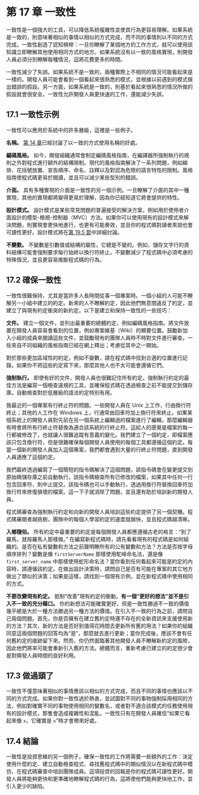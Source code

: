 # 第 17 章 一致性

一致性是一個強大的工具，可以降低系統複雜性並使其行為更容易理解。如果系統是一致的，則意味著相似的事情以相似的方式完成，而不同的事情則以不同的方式完成。一致性創造了認知槓桿：一旦你瞭解了某個地方的工作方式，就可以使用該知識立即瞭解其他使用相同方式的地方。如果系統沒有以一致的風格實現，則開發人員必須分別瞭解每種情況，這將花費更多的時間。

一致性減少了失誤。如果系統不是一致的，兩種實際上不相同的情況可能看起來是一樣的。開發人員可能會看到一個看起來很熟悉的模式，並根據以前遇到的模式做出錯誤的假設。另一方面，如果系統是一致的，則基於看起來很熟悉的情況所做的假設就會很安全。一致性允許開發人員更快速的工作，還能減少失誤。

## 17.1 一致性示例

一致性可以應用於系統中的許多層級，這裡是一些例子。

**名稱。** [第 14 章](ch14.md)已經討論了以一致的方式使用名稱的好處。

**編碼風格。** 如今，開發組織通常會制定編碼風格指南，在編譯器所強制執行的規則之外對程式進行額外的結構限制。現代的風格指南解決了一系列問題，例如縮排、花括號放置、宣告順序、命名、註釋以及對認為危險的語言特性的限制。風格指南使程式碼更易於閱讀，並且可以減少某些型別的錯誤。

**介面。** 具有多種實現的介面是一致性的另一個示例。一旦瞭解了介面的其中一種實現，其他的實現都將變得更易於理解，因為你已經知道它將會提供的特性。

**設計模式。** 設計模式是某些常見問題的普遍接受的解決方案，例如用於使用者介面設計的模型-檢視-控制器（MVC）方法。如果你可以使用現有的設計模式來解決問題，則實現會更快地進行，也更有可能奏效，並且你的程式碼對讀者來說也會可讀性更好。設計模式將在[第 19.5 節](ch19.md)中詳細討論。

**不變數。** 不變數是引數值或結構的屬性，它總是不變的。例如，儲存文字行的資料結構可能會強制要求每行始終以換行符終止。不變數減少了程式碼中必須考慮的特殊情況，並且更容易推斷程式碼的行為。

## 17.2 確保一致性

一致性很難保持，尤其是當許多人長時間從事一個專案時。一個小組的人可能不瞭解另一小組中建立的約定。新來的人不瞭解約定，因此他們無意間違反了約定，並建立了與現有約定衝突的新約定。以下是建立和保持一致性的一些技巧：

**文件。** 建立一個文件，並列出最重要的總體約定，例如編碼風格指南。將文件放置在開發人員容易會看到的位置，例如專案維基（Wiki）的顯要位置。鼓勵新加入小組的成員來閱讀這些文件，並鼓勵現有的團隊人員時不時對文件進行審查。一些來自不同組織的風格指南已經在網上釋出；考慮從其中之一開始。

對於那些更加區域性的約定，例如不變數，請在程式碼中找到合適的位置進行記錄。如果你不把這些約定寫下來，那麼其他人也不太可能會遵循它們。

**強制執行。** 即使有好的文件，開發人員也很難記住所有約定。強制執行約定的最佳方法是編寫一個檢查違規的工具，並確保程式碼在透過檢查之前不能提交到儲存庫。自動檢查對於低層級的語法約定特別有用。

我最近的一個專案有行終止符的問題。一些開發人員在 Unix 上工作，行由換行符終止；其他的人工作在 Windows 上，行通常由回車符加上換行符來終止。如果某個系統上的開發人員對先前在另一個系統上編輯過的檔案進行了編輯，那麼編輯器有時會將所有行終止符替換為適合該系統的行終止符。這給人的感覺是檔案的每一行都被修改了，也就讓人很難追蹤有意義的變化。我們建立了一個約定，即檔案應該只包含換行符，但是很難確保每個開發人員使用的每個工具都遵循這個約定。每當一個新的開發人員加入這個專案，我們都會遇到大量的行終止符問題，直到開發人員適應了這個約定。

我們最終透過編寫了一個簡短的指令碼解決了這個問題，該指令碼會在變更提交到原始碼儲存庫之前自動執行。該指令碼檢查所有已修改的檔案，如果其中任何一行包含回車符，則中止提交。該指令碼也可以手動執行，透過用換行符替換回車符加換行符來修復損壞的檔案。這一下子就消除了問題，並且還有助於培訓新的開發人員。

程式碼審查為強制執行約定和向新的開發人員培訓這些約定提供了另一個契機。程式碼審閱者越挑剔，團隊中的每個人學習約定的速度就越快，並且程式碼越清晰。

**入鄉隨俗。** 所有約定中最重要的約定是每個開發人員都應遵循古老的格言：“到了羅馬，就按羅馬人那樣做。” 在編寫新程式碼時，請先看看現有的程式碼是如何組織的。是否在私有變數和方法之前聲明瞭所有的公有變數和方法？方法是否按字母順序排列？變數是像 `firstServerName` 那樣使用駝峰命名法，還是像 `first_server_name` 中那樣使用蛇形命名法？當你看到任何看起來可能是約定的內容時，請遵循該約定。在做出設計決策時，請問自己是否有可能在專案的其它地方做出了類似的決策；如果是這樣，請找到一個現有示例，並在新程式碼中使用相同的方式。

**不要改變現有約定。** 抵制“改善”現有約定的衝動。**有一個“更好的想法”並不是引入不一致的充分藉口。** 你的新想法可能確實更好，但是一致性勝過不一致的價值幾乎總是大於一種方法勝過另一種方法的價值。在引入不一致的行為之前，請問自己兩個問題。首先，你是否擁有在建立舊約定時還不存在的全新資訊來支援使用新的方法？其次，新的方法是否好到值得花時間去更新所有舊的用法？如果你的組織同意這兩個問題的回答均為“是”，那麼就去進行更新；當你完成後，應該不會有任何舊約定的痕跡留下來。然而，你仍然面臨著其他開發人員不瞭解新約定的風險，因此他們將來可能會重新引入舊的方法。總體而言，重新考慮已建立的約定很少會是對開發人員時間的良好利用。

## 17.3 做過頭了

一致性不僅意味著相似的事情應該以相似的方式完成，而且不同的事情也應該以不同的方式完成。如果你對一致性過於熱衷，並試圖對不同的事物強制採用相同的方法，例如對確實不同的事物使用相同的變數名，或者對不適合該模式的任務使用現有的設計模式，那隻會造成複雜性和混亂。一致性只有在開發人員確信“如果它看起來像 `x`，它確實是 `x`”時才會帶來好處。

## 17.4 結論

一致性是投資思維的另一個例子。確保一致性的工作將需要一些額外的工作：決定使用什麼約定、建立自動檢查程式、尋找舊程式碼中的類似情況以在新程式碼中模仿、在程式碼審查中培訓團隊成員。這項投資的回報是你的程式碼可讀性更好。開發人員將能夠更快和更準確地瞭解程式碼的行為，這將使他們能夠更快地工作，並引入更少的缺陷。